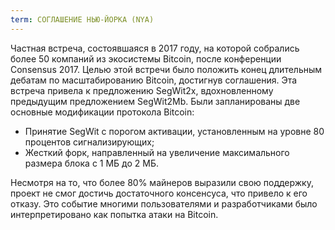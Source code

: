 ```yaml
---
term: СОГЛАШЕНИЕ НЬЮ-ЙОРКА (NYA)
---
```


Частная встреча, состоявшаяся в 2017 году, на которой собрались более 50 компаний из экосистемы Bitcoin, после конференции Consensus 2017. Целью этой встречи было положить конец длительным дебатам по масштабированию Bitcoin, достигнув соглашения. Эта встреча привела к предложению SegWit2x, вдохновленному предыдущим предложением SegWit2Mb. Были запланированы две основные модификации протокола Bitcoin:
* Принятие SegWit с порогом активации, установленным на уровне 80 процентов сигнализирующих;
* Жесткий форк, направленный на увеличение максимального размера блока с 1 МБ до 2 МБ.

Несмотря на то, что более 80% майнеров выразили свою поддержку, проект не смог достичь достаточного консенсуса, что привело к его отказу. Это событие многими пользователями и разработчиками было интерпретировано как попытка атаки на Bitcoin.